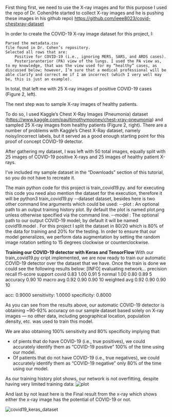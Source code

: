 

First thing first, we need to use the X-ray images and for this purpose I used the repo of  Dr. Cohen(He started to collect X-ray images and he is pushing these images in his github repo) https://github.com/ieee8023/covid-chestxray-dataset

In order to create the COVID-19 X-ray image dataset for this project, I:

    Parsed the metadata.csv
    file found in Dr. Cohen’s repository.
    Selected all rows that are:
        Positive for COVID-19 (i.e., ignoring MERS, SARS, and ARDS cases).
        Posterioranterior (PA) view of the lungs. I used the PA view as, to my knowledge, that was the view used for my “healthy” cases, as discussed below; however, I’m sure that a medical professional will be able clarify and correct me if I am incorrect (which I very well may be, this is just an example).

In total, that left me with 25 X-ray images of positive COVID-19 cases (Figure 2, left).

The next step was to sample X-ray images of healthy patients.

To do so, I used Kaggle’s Chest X-Ray Images (Pneumonia) dataset (https://www.kaggle.com/paultimothymooney/chest-xray-pneumonia) and sampled 25 X-ray images from healthy patients (Figure 2, right). There are a number of problems with Kaggle’s Chest X-Ray dataset, namely noisy/incorrect labels, but it served as a good enough starting point for this proof of concept COVID-19 detector.

After gathering my dataset, I was left with 50 total images, equally split with 25 images of COVID-19 positive X-rays and 25 images of healthy patient X-rays.

I’ve included my sample dataset in the “Downloads” section of this tutorial, so you do not have to recreate it.

The main python code for this project is train_covid19.py. and for executing this code you need also mention the dataset for the execution, therefore it will be python3 train_covid19.py --dataset dataset, besides here is two other command line arguments which could be used: 
    --plot
    : An optional path to an output training history plot. By default the plot is named plot.png
    unless otherwise specified via the command line.
    --model
    : The optional path to our output COVID-19 model; by default it will be named covid19.model
    .
For this project I split the dataset in 80/20 which is 80% of the data for training and 20% for the testing. In order to ensure that our model generalizes, we perform data augmentation by setting the random image rotation setting to 15 degrees clockwise or counterclockwise.


**Training our COVID-19 detector with Keras and TensorFlow**
With our train_covid19.py cript implemented, we are now ready to train our automatic COVID-19 detector over the dataset that we have. 
Once the train is done we could see the following results below: 
[INFO] evaluating network...
              precision    recall  f1-score   support
       covid       0.83      1.00      0.91         5
      normal       1.00      0.80      0.89         5
    accuracy                           0.90        10
   macro avg       0.92      0.90      0.90        10
weighted avg       0.92      0.90      0.90        10

acc: 0.9000
sensitivity: 1.0000
specificity: 0.8000


As you can see from the results above, our automatic COVID-19 detector is obtaining ~90-92% accuracy on our sample dataset based solely on X-ray images — no other data, including geographical location, population density, etc. was used to train this model.

We are also obtaining 100% sensitivity and 80% specificity implying that:
* of pients that do have COVID-19 (i.e., true positives), we could accurately identify them as “COVID-19 positive” 100% of the time using our model.
* Of patients that do not have COVID-19 (i.e., true negatives), we could accurately identify them as “COVID-19 negative” only 80% of the time using our model.

As our training history plot shows, our network is not overfitting, despite having very limited training data:
![plot](https://user-images.githubusercontent.com/23243761/77067526-5b651580-69e5-11ea-87e4-e0437b689d5f.png)

And last by not least here is the Final result from the x-ray which shows either the x-ray image has the potential of COVID-19 or not. 

![covid19_keras_dataset](https://user-images.githubusercontent.com/23243761/77067671-a5e69200-69e5-11ea-9d7d-3a841807255b.png)

